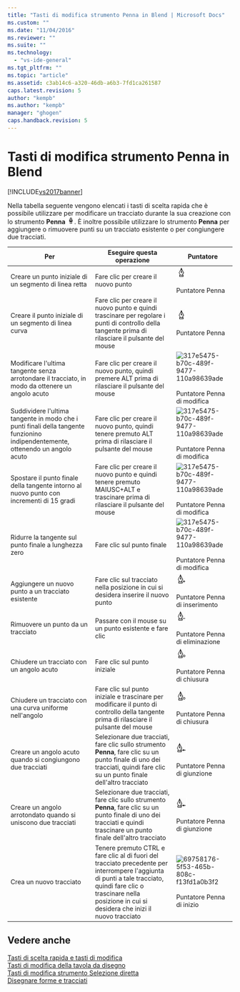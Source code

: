 ```yaml
---
title: "Tasti di modifica strumento Penna in Blend | Microsoft Docs"
ms.custom: ""
ms.date: "11/04/2016"
ms.reviewer: ""
ms.suite: ""
ms.technology: 
  - "vs-ide-general"
ms.tgt_pltfrm: ""
ms.topic: "article"
ms.assetid: c3ab14c6-a320-46db-a6b3-7fd1ca261587
caps.latest.revision: 5
author: "kempb"
ms.author: "kempb"
manager: "ghogen"
caps.handback.revision: 5
---
```

# Tasti di modifica strumento Penna in Blend
[!INCLUDE[vs2017banner](../code-quality/includes/vs2017banner.md)]

Nella tabella seguente vengono elencati i tasti di scelta rapida che è possibile utilizzare per modificare un tracciato durante la sua creazione con lo strumento **Penna** ![](../designers/media/d514358f-185a-412f-a55d-36633b25dc8a.png "d514358f\-185a\-412f\-a55d\-36633b25dc8a").  È inoltre possibile utilizzare lo strumento **Penna** per aggiungere o rimuovere punti su un tracciato esistente o per congiungere due tracciati.  
  
|Per|Eseguire questa operazione|Puntatore|  
|---------|--------------------------------|---------------|  
|Creare un punto iniziale di un segmento di linea retta|Fare clic per creare il nuovo punto|![](../designers/media/0bfb1b71-80ac-4ad4-aed8-40e09f8b7ab8.png "0bfb1b71\-80ac\-4ad4\-aed8\-40e09f8b7ab8")<br /><br /> Puntatore Penna|  
|Creare il punto iniziale di un segmento di linea curva|Fare clic per creare il nuovo punto e quindi trascinare per regolare i punti di controllo della tangente prima di rilasciare il pulsante del mouse|![](../designers/media/0bfb1b71-80ac-4ad4-aed8-40e09f8b7ab8.png "0bfb1b71\-80ac\-4ad4\-aed8\-40e09f8b7ab8")<br /><br /> Puntatore Penna|  
|Modificare l'ultima tangente senza arrotondare il tracciato, in modo da ottenere un angolo acuto|Fare clic per creare il nuovo punto, quindi premere ALT prima di rilasciare il pulsante del mouse|![](../designers/media/317e5475-b70c-489f-9477-110a98639ade.png "317e5475\-b70c\-489f\-9477\-110a98639ade")<br /><br /> Puntatore Penna di modifica|  
|Suddividere l'ultima tangente in modo che i punti finali della tangente funzionino indipendentemente, ottenendo un angolo acuto|Fare clic per creare il nuovo punto, quindi tenere premuto ALT prima di rilasciare il pulsante del mouse|![](../designers/media/317e5475-b70c-489f-9477-110a98639ade.png "317e5475\-b70c\-489f\-9477\-110a98639ade")<br /><br /> Puntatore Penna di modifica|  
|Spostare il punto finale della tangente intorno al nuovo punto con incrementi di 15 gradi|Fare clic per creare il nuovo punto e quindi tenere premuto MAIUSC\+ALT e trascinare prima di rilasciare il pulsante del mouse|![](../designers/media/317e5475-b70c-489f-9477-110a98639ade.png "317e5475\-b70c\-489f\-9477\-110a98639ade")<br /><br /> Puntatore Penna di modifica|  
|Ridurre la tangente sul punto finale a lunghezza zero|Fare clic sul punto finale|![](../designers/media/317e5475-b70c-489f-9477-110a98639ade.png "317e5475\-b70c\-489f\-9477\-110a98639ade")<br /><br /> Puntatore Penna di modifica|  
|Aggiungere un nuovo punto a un tracciato esistente|Fare clic sul tracciato nella posizione in cui si desidera inserire il nuovo punto|![](../designers/media/b004ad5a-33a4-46ae-81c0-20be0d819332.png "b004ad5a\-33a4\-46ae\-81c0\-20be0d819332")<br /><br /> Puntatore Penna di inserimento|  
|Rimuovere un punto da un tracciato|Passare con il mouse su un punto esistente e fare clic|![](../designers/media/08a64b78-f3df-4730-8169-c56b5631b071.png "08a64b78\-f3df\-4730\-8169\-c56b5631b071")<br /><br /> Puntatore Penna di eliminazione|  
|Chiudere un tracciato con un angolo acuto|Fare clic sul punto iniziale|![](../designers/media/a12fd3b4-a553-4762-b01c-c35efa594362.png "a12fd3b4\-a553\-4762\-b01c\-c35efa594362")<br /><br /> Puntatore Penna di chiusura|  
|Chiudere un tracciato con una curva uniforme nell'angolo|Fare clic sul punto iniziale e trascinare per modificare il punto di controllo della tangente prima di rilasciare il pulsante del mouse|![](../designers/media/a12fd3b4-a553-4762-b01c-c35efa594362.png "a12fd3b4\-a553\-4762\-b01c\-c35efa594362")<br /><br /> Puntatore Penna di chiusura|  
|Creare un angolo acuto quando si congiungono due tracciati|Selezionare due tracciati, fare clic sullo strumento **Penna**, fare clic su un punto finale di uno dei tracciati, quindi fare clic su un punto finale dell'altro tracciato|![](../designers/media/bd12dfa4-112e-4f37-9765-3479e6b69894.png "bd12dfa4\-112e\-4f37\-9765\-3479e6b69894")<br /><br /> Puntatore Penna di giunzione|  
|Creare un angolo arrotondato quando si uniscono due tracciati|Selezionare due tracciati, fare clic sullo strumento **Penna**, fare clic su un punto finale di uno dei tracciati e quindi trascinare un punto finale dell'altro tracciato|![](../designers/media/bd12dfa4-112e-4f37-9765-3479e6b69894.png "bd12dfa4\-112e\-4f37\-9765\-3479e6b69894")<br /><br /> Puntatore Penna di giunzione|  
|Crea un nuovo tracciato|Tenere premuto CTRL e fare clic al di fuori del tracciato precedente per interrompere l'aggiunta di punti a tale tracciato, quindi fare clic o trascinare nella posizione in cui si desidera che inizi il nuovo tracciato|![](../designers/media/69758176-5f53-465b-808c-f13fd1a0b3f2.png "69758176\-5f53\-465b\-808c\-f13fd1a0b3f2")<br /><br /> Puntatore Penna di inizio|  
  
## Vedere anche  
 [Tasti di scelta rapida e tasti di modifica](../designers/keyboard-shortcuts-and-modifier-keys-in-blend.md)   
 [Tasti di modifica della tavola da disegno](../designers/artboard-modifier-keys-in-blend.md)   
 [Tasti di modifica strumento Selezione diretta](../designers/direct-selection-tool-modifier-keys-in-blend.md)   
 [Disegnare forme e tracciati](../designers/draw-shapes-and-paths.md)
